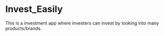 # Invest_Easily
This is a investment app where investers can invest by looking into many products/brands.
